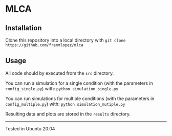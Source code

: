 # MLCA

## Installation

Clone this repository into a local directory with 
`git clone https://github.com/franmlopez/mlca`

## Usage

All code should by executed from the `src` directory.

You can run a simulation for a single condition (with the parameters in `config_single.py`) with:
`python simulation_single.py`

You can run simulations for multiple conditions (with the parameters in `config_multiple.py`) with:
`python simulation_mutiple.py`

Resulting data and plots are stored in the `results` directory.

---

Tested in Ubuntu 20.04
